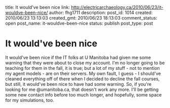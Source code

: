 title: It would've been nice
link: http://electricarchaeology.ca/2010/06/23/it-wouldve-been-nice/
author: fhg1711
description: 
post_id: 1014
created: 2010/06/23 13:13:03
created_gmt: 2010/06/23 18:13:03
comment_status: open
post_name: it-wouldve-been-nice
status: publish
post_type: post

# It would've been nice

It would've been nice if the IT folks at U Manitoba had given me some warning that they were about to close my account. I'm no longer going to be teaching for them in the fall, it is true; but a lot of my stuff - not to mention my agent models - are on their servers. My own fault, I guess - I should've cleaned everything off of there when I decided to decline the fall courses, but still, it would've been nice to have had some warning. So, if you're looking for me @umanitoba.ca, that doesn't work any more. I'll be getting some new contact info before too much longer, and hopefully, some space for my simulations, too.